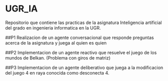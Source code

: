 # UGR_IA

Repositorio que contiene las practicas de la asignatura Inteligencia artificial del grado en ingenieria informatica en la UGR.

##P1
Realizacion de un agente conversacional que responde preguntas acerca de la asignatura y juega al quien es quien

##P2
Implementacion de un agente reactivo que resuelve el juego de los mundos de Belkan.
(Problema con giros de matriz)

##P3
Implementacion de un agente deliberativo que juega a la modificacion del juego 4 en raya conocida como desconecta 4.
